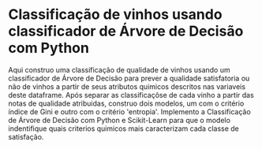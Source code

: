 # Classificação de vinhos usando classificador de Árvore de Decisão com Python

Aqui construo uma classificação de qualidade de vinhos usando um classificador de Árvore de Decisão para prever a qualidade satisfatoria ou não de vinhos a partir de seus atributos quimicos descritos nas variaveis deste dataframe.
Após separar as classificaçõse de cada vinho a partir das notas de qualidade atribuidas, construo dois modelos, um com o critério índice de Gini e outro com o critério 'entropia'. 
Implemento a Classificação de Árvore de Decisão com Python e Scikit-Learn para que o modelo indentifique quais criterios quimicos mais caracterizam cada classe de satisfação.

